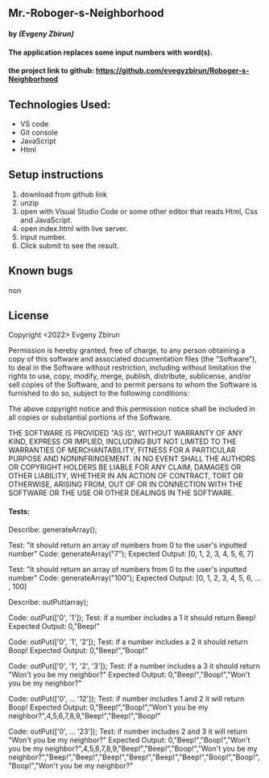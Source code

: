 ## Mr.-Roboger-s-Neighborhood

#### by _**(Evgeny Zbirun)**_

#### The application replaces some input numbers with word(s).



#### the project link to github: https://github.com/evegyzbirun/Roboger-s-Neighborhood

## Technologies Used:
* VS code
* Git console
* JavaScript
* Html 

## Setup instructions

1. download from github link
2. unzip
3. open with Visual Studio Code or some other editor that reads Html, Css and JavaScript.
4. open index.html with live server.
5. input number.
6. Click submit to see the result.

## Known bugs
 non

## License

Copyright <2022> Evgeny Zbirun

Permission is hereby granted, free of charge, to any person obtaining a copy of this software and associated documentation files (the "Software"), to deal in the Software without restriction, including without limitation the rights to use, copy, modify, merge, publish, distribute, sublicense, and/or sell copies of the Software, and to permit persons to whom the Software is furnished to do so, subject to the following conditions:

The above copyright notice and this permission notice shall be included in all copies or substantial portions of the Software.

THE SOFTWARE IS PROVIDED "AS IS", WITHOUT WARRANTY OF ANY KIND, EXPRESS OR IMPLIED, INCLUDING BUT NOT LIMITED TO THE WARRANTIES OF MERCHANTABILITY, FITNESS FOR A PARTICULAR PURPOSE AND NONINFRINGEMENT. IN NO EVENT SHALL THE AUTHORS OR COPYRIGHT HOLDERS BE LIABLE FOR ANY CLAIM, DAMAGES OR OTHER LIABILITY, WHETHER IN AN ACTION OF CONTRACT, TORT OR OTHERWISE, ARISING FROM, OUT OF OR IN CONNECTION WITH THE SOFTWARE OR THE USE OR OTHER DEALINGS IN THE SOFTWARE.

#### Tests:
Describe: generateArray();

Test: "It should return an array of numbers from 0 to the user's inputted number"
Code: generateArray("7");
Expected Output: [0, 1, 2, 3, 4, 5, 6, 7]

Test: "It should return an array of numbers from 0 to the user's inputted number"
Code: generateArray("100");
Expected Output: [0, 1, 2, 3, 4, 5, 6, ... , 100]

Describe: outPut(array);


Code: outPut(['0', '1']);
Test: if a number includes a 1 it should return Beep!
Expected Output:  0,"Beep!"

Code: outPut(['0', '1', '2']);
Test: if a number includes a 2 it should return Boop!
Expected Output:  0,"Beep!","Boop!"

Code: outPut(['0', '1', '2', '3']); 
Test: if a number includes a 3 it should return "Won't you be my neighbor?"
Expected Output:  0,"Beep!","Boop!","Won't you be my neighbor?"

Code: outPut(['0', ... '12']); 
Test: if number includes 1 and 2 it will return Boop!
Expected Output: 0,"Beep!","Boop!","Won't you be my neighbor?",4,5,6,7,8,9,"Beep!","Beep!","Boop!"

Code: outPut(['0', ... '23']); 
Test: if number includes 2 and 3  it will return "Won't you be my neighbor?"
Expected Output: 0,"Beep!","Boop!","Won't you be my neighbor?",4,5,6,7,8,9,"Beep!","Beep!","Boop!","Won't you be my neighbor?","Beep!","Beep!","Beep!","Beep!","Beep!","Beep!","Boop!","Boop!","Boop!","Won't you be my neighbor?"






